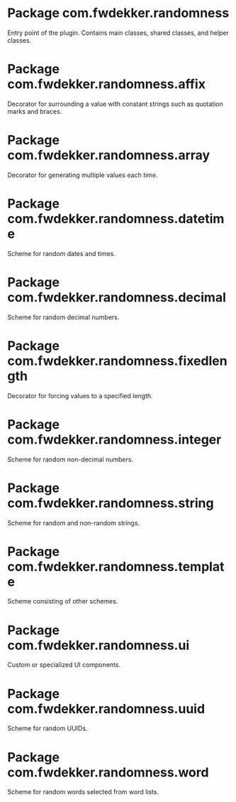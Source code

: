 # Package com.fwdekker.randomness

Entry point of the plugin. Contains main classes, shared classes, and helper classes.

# Package com.fwdekker.randomness.affix

Decorator for surrounding a value with constant strings such as quotation marks and braces.

# Package com.fwdekker.randomness.array

Decorator for generating multiple values each time.

# Package com.fwdekker.randomness.datetime

Scheme for random dates and times.

# Package com.fwdekker.randomness.decimal

Scheme for random decimal numbers.

# Package com.fwdekker.randomness.fixedlength

Decorator for forcing values to a specified length.

# Package com.fwdekker.randomness.integer

Scheme for random non-decimal numbers.

# Package com.fwdekker.randomness.string

Scheme for random and non-random strings.

# Package com.fwdekker.randomness.template

Scheme consisting of other schemes.

# Package com.fwdekker.randomness.ui

Custom or specialized UI components.

# Package com.fwdekker.randomness.uuid

Scheme for random UUIDs.

# Package com.fwdekker.randomness.word

Scheme for random words selected from word lists.
